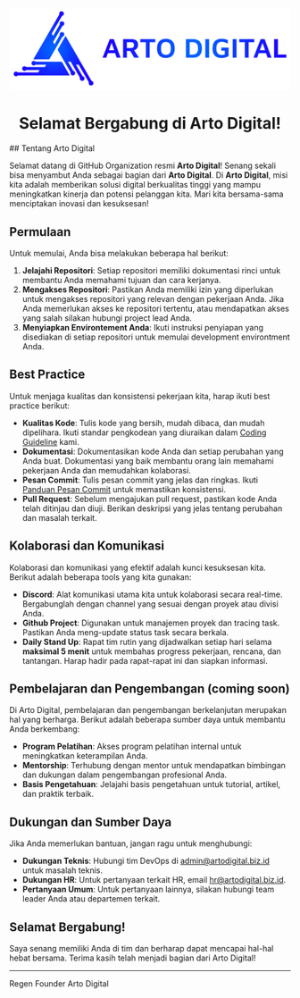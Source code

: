 
<p align="center">
  <img src="./arto_logo.png" alt="Arto Digital">
</p>

<h1 align="center">Selamat Bergabung di Arto Digital!</h1>
## Tentang Arto Digital

Selamat datang di GitHub Organization resmi **Arto Digital**! Senang sekali bisa menyambut Anda sebagai bagian dari **Arto Digital**. Di **Arto Digital**, misi kita adalah memberikan solusi digital berkualitas tinggi yang mampu meningkatkan kinerja dan potensi pelanggan kita. Mari kita bersama-sama menciptakan inovasi dan kesuksesan!

## Permulaan

Untuk memulai, Anda bisa melakukan beberapa hal berikut:

1. **Jelajahi Repositori**: Setiap repositori memiliki dokumentasi rinci untuk membantu Anda memahami tujuan dan cara kerjanya.
2. **Mengakses Repositori**: Pastikan Anda memiliki izin yang diperlukan untuk mengakses repositori yang relevan dengan pekerjaan Anda. Jika Anda memerlukan akses ke repositori tertentu, atau mendapatkan akses yang salah silakan hubungi project lead Anda.
3. **Menyiapkan Environtement Anda**: Ikuti instruksi penyiapan yang disediakan di setiap repositori untuk memulai development environtment Anda.

## Best Practice

Untuk menjaga kualitas dan konsistensi pekerjaan kita, harap ikuti best practice berikut:

- **Kualitas Kode**: Tulis kode yang bersih, mudah dibaca, dan mudah dipelihara. Ikuti standar pengkodean yang diuraikan dalam [Coding Guideline](CODING_GUIDELINES.md) kami.
- **Dokumentasi**: Dokumentasikan kode Anda dan setiap perubahan yang Anda buat. Dokumentasi yang baik membantu orang lain memahami pekerjaan Anda dan memudahkan kolaborasi.
- **Pesan Commit**: Tulis pesan commit yang jelas dan ringkas. Ikuti [Panduan Pesan Commit](COMMIT_GUIDELINES.md) untuk memastikan konsistensi.
- **Pull Request**: Sebelum mengajukan pull request, pastikan kode Anda telah ditinjau dan diuji. Berikan deskripsi yang jelas tentang perubahan dan masalah terkait.

## Kolaborasi dan Komunikasi

Kolaborasi dan komunikasi yang efektif adalah kunci kesuksesan kita. Berikut adalah beberapa tools yang kita gunakan:

- **Discord**: Alat komunikasi utama kita untuk kolaborasi secara real-time. Bergabunglah dengan channel yang sesuai dengan proyek atau divisi Anda.
- **Github Project**: Digunakan untuk manajemen proyek dan tracing task. Pastikan Anda meng-update status task secara berkala.
- **Daily Stand Up**: Rapat tim rutin yang dijadwalkan setiap hari selama **maksimal 5 menit** untuk membahas progress pekerjaan, rencana, dan tantangan. Harap hadir pada rapat-rapat ini dan siapkan informasi.

## Pembelajaran dan Pengembangan (coming soon)

Di Arto Digital, pembelajaran dan pengembangan berkelanjutan merupakan hal yang berharga. Berikut adalah beberapa sumber daya untuk membantu Anda berkembang:

- **Program Pelatihan**: Akses program pelatihan internal untuk meningkatkan keterampilan Anda.
- **Mentorship**: Terhubung dengan mentor untuk mendapatkan bimbingan dan dukungan dalam pengembangan profesional Anda.
- **Basis Pengetahuan**: Jelajahi basis pengetahuan untuk tutorial, artikel, dan praktik terbaik.

## Dukungan dan Sumber Daya

Jika Anda memerlukan bantuan, jangan ragu untuk menghubungi:

- **Dukungan Teknis**: Hubungi tim DevOps di admin@artodigital.biz.id untuk masalah teknis.
- **Dukungan HR**: Untuk pertanyaan terkait HR, email hr@artodigital.biz.id.
- **Pertanyaan Umum**: Untuk pertanyaan lainnya, silakan hubungi team leader Anda atau departemen terkait.

## Selamat Bergabung!

Saya senang memiliki Anda di tim dan berharap dapat mencapai hal-hal hebat bersama. Terima kasih telah menjadi bagian dari Arto Digital!

---
Regen
Founder Arto Digital
